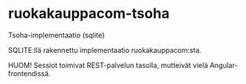 ruokakauppacom-tsoha
====================

Tsoha-implementaatio (sqlite)

SQLITE:llä rakennettu implementaatio ruokakauppacom:sta.

HUOM! Sessiot toimivat REST-palvelun tasolla, mutteivät vielä Angular-frontendissä.
